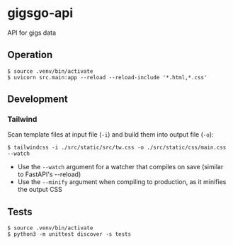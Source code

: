# gigsgo-api

API for gigs data

## Operation

```console
$ source .venv/bin/activate
$ uvicorn src.main:app --reload --reload-include '*.html,*.css'
```

## Development

### Tailwind

Scan template files at input file (`-i`) and build them into output file (`-o`):

```console
$ tailwindcss -i ./src/static/src/tw.css -o ./src/static/css/main.css --watch
```

- Use the `--watch` argument for a watcher that compiles on save (similar to FastAPI's --reload)
- Use the `--minify` argument when compiling to production, as it minifies the output CSS

## Tests

```console
$ source .venv/bin/activate
$ python3 -m unittest discover -s tests
```
